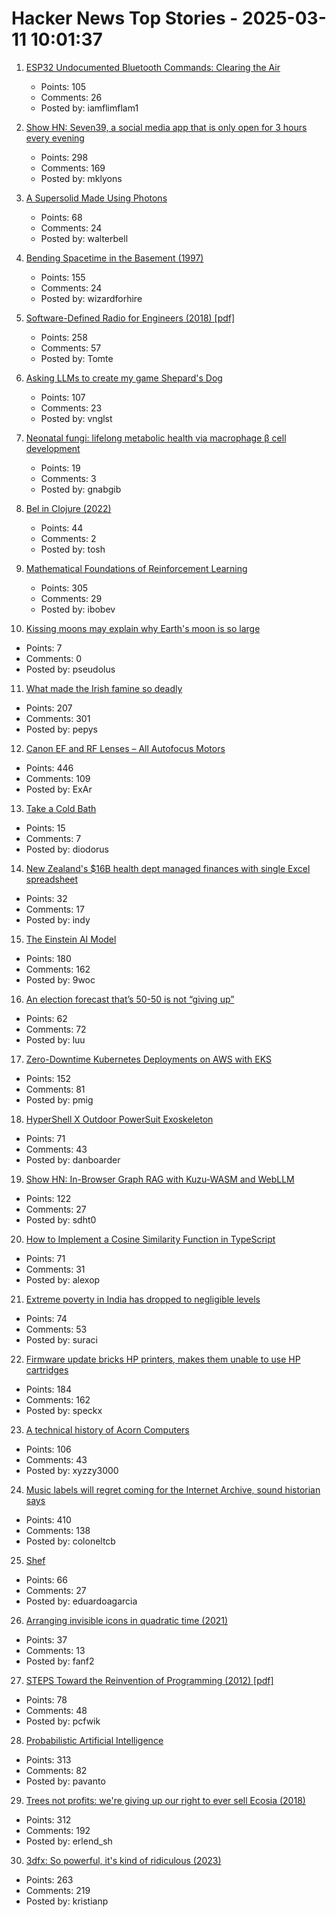 # Hacker News Top Stories - 2025-03-11 10:01:37

1. [ESP32 Undocumented Bluetooth Commands: Clearing the Air](https://developer.espressif.com/blog/2025/03/esp32-bluetooth-clearing-the-air/)
   - Points: 105
   - Comments: 26
   - Posted by: iamflimflam1

2. [Show HN: Seven39, a social media app that is only open for 3 hours every evening](https://www.seven39.com)
   - Points: 298
   - Comments: 169
   - Posted by: mklyons

3. [A Supersolid Made Using Photons](https://www.photonicsonline.com/doc/a-super-solid-made-using-pho-tons-0001)
   - Points: 68
   - Comments: 24
   - Posted by: walterbell

4. [Bending Spacetime in the Basement (1997)](https://www.fourmilab.ch/gravitation/foobar/)
   - Points: 155
   - Comments: 24
   - Posted by: wizardforhire

5. [Software-Defined Radio for Engineers (2018) [pdf]](https://www.analog.com/media/en/training-seminars/design-handbooks/Software-Defined-Radio-for-Engineers-2018/SDR4Engineers.pdf)
   - Points: 258
   - Comments: 57
   - Posted by: Tomte

6. [Asking LLMs to create my game Shepard's Dog](https://github.com/vnglst/when-ai-fails/blob/main/shepards-dog/README.md)
   - Points: 107
   - Comments: 23
   - Posted by: vnglst

7. [Neonatal fungi: lifelong metabolic health via macrophage β cell development](https://www.science.org/doi/10.1126/science.adn0953)
   - Points: 19
   - Comments: 3
   - Posted by: gnabgib

8. [Bel in Clojure (2022)](https://stopa.io/post/290)
   - Points: 44
   - Comments: 2
   - Posted by: tosh

9. [Mathematical Foundations of Reinforcement Learning](https://github.com/MathFoundationRL/Book-Mathematical-Foundation-of-Reinforcement-Learning)
   - Points: 305
   - Comments: 29
   - Posted by: ibobev

10. [Kissing moons may explain why Earth's moon is so large](https://www.cbc.ca/radio/quirks/kissing-moons-may-explain-why-earth-s-moon-is-so-large-1.7428016)
   - Points: 7
   - Comments: 0
   - Posted by: pseudolus

11. [What made the Irish famine so deadly](https://www.newyorker.com/magazine/2025/03/17/rot-padraic-x-scanlan-book-review)
   - Points: 207
   - Comments: 301
   - Posted by: pepys

12. [Canon EF and RF Lenses – All Autofocus Motors](https://exclusivearchitecture.com/03-technical-articles-CLT-12-autofocus-systems.html)
   - Points: 446
   - Comments: 109
   - Posted by: ExAr

13. [Take a Cold Bath](https://www.lrb.co.uk/the-paper/v47/n04/lucy-wooding/take-a-cold-bath)
   - Points: 15
   - Comments: 7
   - Posted by: diodorus

14. [New Zealand's $16B health dept managed finances with single Excel spreadsheet](https://www.theregister.com/2025/03/10/nz_health_excel_spreadsheet/)
   - Points: 32
   - Comments: 17
   - Posted by: indy

15. [The Einstein AI Model](https://thomwolf.io/blog/scientific-ai.html)
   - Points: 180
   - Comments: 162
   - Posted by: 9woc

16. [An election forecast that’s 50-50 is not “giving up”](https://statmodeling.stat.columbia.edu/2025/03/05/no-an-election-forecast-thats-50-50-is-not-giving-up-no-the-election-forecasters-in-2024-did-not-say-whatever-happened-it-was-supposed-to-be-razor-thin/)
   - Points: 62
   - Comments: 72
   - Posted by: luu

17. [Zero-Downtime Kubernetes Deployments on AWS with EKS](https://glasskube.dev/blog/kubernetes-zero-downtime-deployments-aws-eks/)
   - Points: 152
   - Comments: 81
   - Posted by: pmig

18. [HyperShell X Outdoor PowerSuit Exoskeleton](https://hypershell.tech/en-us)
   - Points: 71
   - Comments: 43
   - Posted by: danboarder

19. [Show HN: In-Browser Graph RAG with Kuzu-WASM and WebLLM](https://blog.kuzudb.com/post/kuzu-wasm-rag/)
   - Points: 122
   - Comments: 27
   - Posted by: sdht0

20. [How to Implement a Cosine Similarity Function in TypeScript](https://alexop.dev/posts/how-to-implement-a-cosine-similarity-function-in-typescript-for-vector-comparison/)
   - Points: 71
   - Comments: 31
   - Posted by: alexop

21. [Extreme poverty in India has dropped to negligible levels](https://www.economist.com/finance-and-economics/2025/02/27/india-has-undermined-a-popular-myth-about-development)
   - Points: 74
   - Comments: 53
   - Posted by: suraci

22. [Firmware update bricks HP printers, makes them unable to use HP cartridges](https://arstechnica.com/gadgets/2025/03/firmware-update-bricks-hp-printers-makes-them-unable-to-use-hp-cartridges/)
   - Points: 184
   - Comments: 162
   - Posted by: speckx

23. [A technical history of Acorn Computers](https://www.mcmordie.co.uk/acornhistory/index.shtml)
   - Points: 106
   - Comments: 43
   - Posted by: xyzzy3000

24. [Music labels will regret coming for the Internet Archive, sound historian says](https://arstechnica.com/tech-policy/2025/03/music-labels-will-regret-coming-for-the-internet-archive-sound-historian-says/)
   - Points: 410
   - Comments: 138
   - Posted by: coloneltcb

25. [Shef](https://github.com/eduardoagarcia/shef)
   - Points: 66
   - Comments: 27
   - Posted by: eduardoagarcia

26. [Arranging invisible icons in quadratic time (2021)](https://randomascii.wordpress.com/2021/02/16/arranging-invisible-icons-in-quadratic-time/)
   - Points: 37
   - Comments: 13
   - Posted by: fanf2

27. [STEPS Toward the Reinvention of Programming (2012) [pdf]](https://tinlizzie.org/VPRIPapers/tr2012001_steps.pdf)
   - Points: 78
   - Comments: 48
   - Posted by: pcfwik

28. [Probabilistic Artificial Intelligence](https://arxiv.org/abs/2502.05244)
   - Points: 313
   - Comments: 82
   - Posted by: pavanto

29. [Trees not profits: we're giving up our right to ever sell Ecosia (2018)](https://blog.ecosia.org/trees-not-profits/)
   - Points: 312
   - Comments: 192
   - Posted by: erlend_sh

30. [3dfx: So powerful, it's kind of ridiculous (2023)](https://www.abortretry.fail/p/so-powerful-its-kind-of-ridiculous)
   - Points: 263
   - Comments: 219
   - Posted by: kristianp

